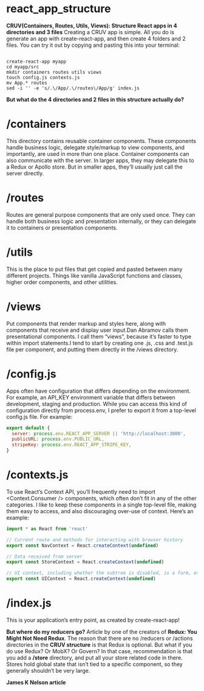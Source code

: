 # react_app_structure

**CRUV(Containers, Routes, Utils, Views): Structure React apps in 4 directories and 3 files**
Creating a CRUV app is simple. All you do is generate an app with create-react-app, and then create 4 folders and 2 files. You can try it out by copying and pasting this into your terminal:
```terminal

create-react-app myapp
cd myapp/src
mkdir containers routes utils views
touch config.js contexts.js 
mv App.* routes
sed -i '' -e 's/.\/App/.\/routes\/App/g' index.js

```
**But what do the 4 directories and 2 files in this structure actually do?**

# /containers

This directory contains reusable container components. These components handle business logic, delegate style/markup to view components, and importantly, are used in more than one place.
Container components can also communicate with the server. In larger apps, they may delegate this to a Redux or Apollo store. But in smaller apps, they’ll usually just call the server directly.

# /routes
Routes are general purpose components that are only used once. They can handle both business logic and presentation internally, or they can delegate it to containers or presentation components.

# /utils
This is the place to put files that get copied and pasted between many different projects. Things like vanilla JavaScript functions and classes, higher order components, and other utilities.

# /views
Put components that render markup and styles here, along with components that receive and display user input.Dan Abramov calls them presentational components. I call them “views”, because it’s faster to type within import statements.I tend to start by creating one .js, .css and .test.js file per component, and putting them directly in the /views directory.

# /config.js
Apps often have configuration that differs depending on the environment. For example, an API_KEY environment variable that differs between development, staging and production. While you can access this kind of configuration directly from process.env, I prefer to export it from a top-level config.js file. For example:

```javascript
export default {
  server: process.env.REACT_APP_SERVER || 'http://localhost:3000',
  publicURL: process.env.PUBLIC_URL,
  stripeKey: process.env.REACT_APP_STRIPE_KEY,
}
```
# /contexts.js
To use React’s Context API, you’ll frequently need to import <Context.Consumer /> components, which often don’t fit in any of the other categories. I like to keep these components in a single top-level file, making them easy to access, and also discouraging over-use of context. Here’s an example:

```javascript
import * as React from 'react'

// Current route and methods for interacting with browser history
export const NavContext = React.createContext(undefined)

// Data received from server
export const StoreContext = React.createContext(undefined)

// UI context, including whether the subtree is disabled, is a form, etc.
export const UIContext = React.createContext(undefined)

```
# /index.js

This is your application’s entry point, as created by create-react-app!

**But where do my reducers go?**
Article by one of the creators of **Redux: You Might Not Need Redux**.
The reason that there are no /reducers or /actions directories in the **CRUV structure** is that Redux is optional.
But what if you do use Redux? Or MobX? Or Govern? In that case, recommendation is that you add a **/store** directory, and put all your store related code in there. Stores hold global state that isn’t tied to a specific component, so they generally shouldn’t be very large.


 **James K Nelson article**
